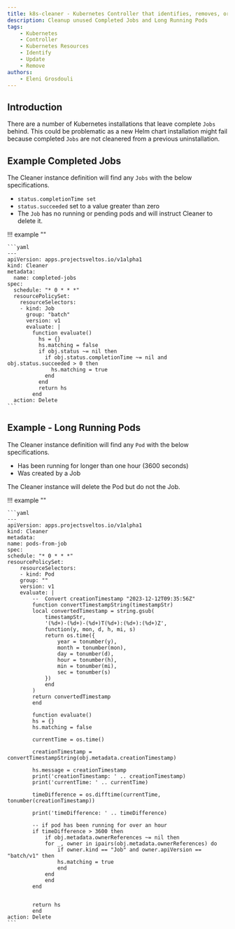```yaml
---
title: k8s-cleaner - Kubernetes Controller that identifies, removes, or updates stale/orphaned or unhealthy resources
description: Cleanup unused Completed Jobs and Long Running Pods
tags:
    - Kubernetes
    - Controller
    - Kubernetes Resources
    - Identify
    - Update
    - Remove
authors:
    - Eleni Grosdouli
---
```


## Introduction

There are a number of Kubernetes installations that leave complete `Jobs` behind. This could be problematic as a new Helm chart installation might fail because completed `Jobs` are not cleanered from a previous uninstallation.

## Example Completed Jobs

The Cleaner instance definition will find any `Jobs` with the below specifications.

- `status.completionTime set`
- `status.succeeded` set to a value greater than zero
- The `Job` has no running or pending pods and will instruct Cleaner to delete it.


!!! example ""

    ```yaml
    ---
	apiVersion: apps.projectsveltos.io/v1alpha1
	kind: Cleaner
	metadata:
	  name: completed-jobs
	spec:
	  schedule: "* 0 * * *"
	  resourcePolicySet:
		resourceSelectors:
		- kind: Job
		  group: "batch"
		  version: v1
		  evaluate: |
			function evaluate()
			  hs = {}
			  hs.matching = false
			  if obj.status ~= nil then
				if obj.status.completionTime ~= nil and obj.status.succeeded > 0 then
				  hs.matching = true
				end
			  end
			  return hs
			end
	  action: Delete
    ```

## Example - Long Running Pods

The Cleaner instance definition will find any `Pod` with the below specifications.

- Has been running for longer than one hour (3600 seconds)
- Was created by a Job

The Cleaner instance will delete the Pod but do not the Job.


!!! example ""

    ```yaml
    ---
    apiVersion: apps.projectsveltos.io/v1alpha1
    kind: Cleaner
    metadata:
    name: pods-from-job
    spec:
    schedule: "* 0 * * *"
    resourcePolicySet:
        resourceSelectors:
        - kind: Pod
        group: ""
        version: v1
        evaluate: |
            --  Convert creationTimestamp "2023-12-12T09:35:56Z"
            function convertTimestampString(timestampStr)
            local convertedTimestamp = string.gsub(
                timestampStr,
                '(%d+)-(%d+)-(%d+)T(%d+):(%d+):(%d+)Z',
                function(y, mon, d, h, mi, s)
                return os.time({
                    year = tonumber(y),
                    month = tonumber(mon),
                    day = tonumber(d),
                    hour = tonumber(h),
                    min = tonumber(mi),
                    sec = tonumber(s)
                })
                end
            )
            return convertedTimestamp
            end

            function evaluate()
            hs = {}
            hs.matching = false

            currentTime = os.time()

            creationTimestamp = convertTimestampString(obj.metadata.creationTimestamp)

            hs.message = creationTimestamp
            print('creationTimestamp: ' .. creationTimestamp)
            print('currentTime: ' .. currentTime)

            timeDifference = os.difftime(currentTime, tonumber(creationTimestamp))

            print('timeDifference: ' .. timeDifference)

            -- if pod has been running for over an hour
            if timeDifference > 3600 then
                if obj.metadata.ownerReferences ~= nil then
                for _, owner in ipairs(obj.metadata.ownerReferences) do
                    if owner.kind == "Job" and owner.apiVersion == "batch/v1" then
                    hs.matching = true
                    end
                end
                end
            end


            return hs
            end
    action: Delete
    ```

